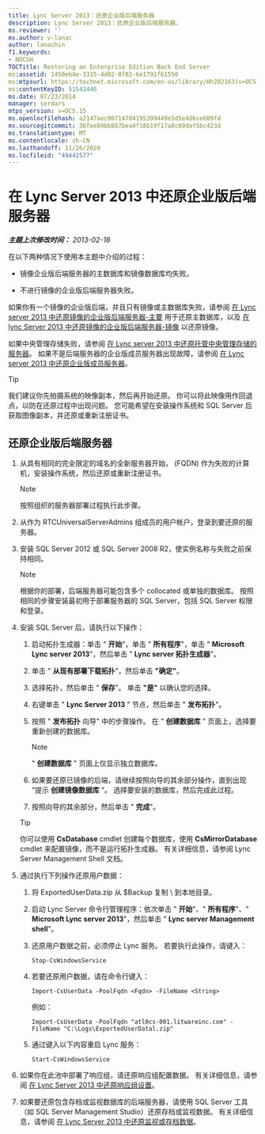 ```yaml
---
title: Lync Server 2013：还原企业版后端服务器
description: Lync Server 2013：还原企业版后端服务器。
ms.reviewer: ''
ms.author: v-lanac
author: lanachin
f1.keywords:
- NOCSH
TOCTitle: Restoring an Enterprise Edition Back End Server
ms:assetid: 1450eb4e-3315-4d02-8f02-6e1791fb1550
ms:mtpsurl: https://technet.microsoft.com/en-us/library/Hh202163(v=OCS.15)
ms:contentKeyID: 51541446
ms.date: 07/23/2014
manager: serdars
mtps_version: v=OCS.15
ms.openlocfilehash: a2147aec00714704195399449e5d5e4d6ce609fd
ms.sourcegitcommit: 36fee89bb887bea4f18b19f17a8c69daf5bc423d
ms.translationtype: MT
ms.contentlocale: zh-CN
ms.lasthandoff: 11/26/2020
ms.locfileid: "49442577"
---
```

# <a name="restoring-an-enterprise-edition-back-end-server-in-lync-server-2013"></a>在 Lync Server 2013 中还原企业版后端服务器

<div data-xmlns="http://www.w3.org/1999/xhtml">

<div class="topic" data-xmlns="http://www.w3.org/1999/xhtml" data-msxsl="urn:schemas-microsoft-com:xslt" data-cs="https://msdn.microsoft.com/">

<div data-asp="https://msdn2.microsoft.com/asp">



</div>

<div id="mainSection">

<div id="mainBody">

<span> </span>

_**主题上次修改时间：** 2013-02-18_

在以下两种情况下使用本主题中介绍的过程：

  - 镜像企业版后端服务器的主数据库和镜像数据库均失败。

  - 不进行镜像的企业版后端服务器失败。

如果你有一个镜像的企业版后端，并且只有镜像或主数据库失败，请参阅 [在 Lync server 2013 中还原镜像的企业版后端服务器-主要](lync-server-2013-restoring-a-mirrored-enterprise-edition-back-end-server-primary.md) 用于还原主数据库，以及 [在 lync Server 2013 中还原镜像的企业版后端服务器-镜像](lync-server-2013-restoring-a-mirrored-enterprise-edition-back-end-server-mirror.md) 以还原镜像。

如果中央管理存储失败，请参阅 [在 Lync server 2013 中还原托管中央管理存储的服务器](lync-server-2013-restoring-the-server-hosting-the-central-management-store.md)。 如果不是后端服务器的企业版成员服务器出现故障，请参阅 [在 Lync server 2013 中还原企业版成员服务器](lync-server-2013-restoring-an-enterprise-edition-member-server.md)。

<div>


> [!TIP]  
> 我们建议你先拍摄系统的映像副本，然后再开始还原。 你可以将此映像用作回退点，以防在还原过程中出现问题。 您可能希望在安装操作系统和 SQL Server 后获取图像副本，并还原或重新注册证书。



</div>

<div>

## <a name="to-restore-an-enterprise-edition-back-end-server"></a>还原企业版后端服务器

1.  从具有相同的完全限定的域名的全新服务器开始， (FQDN) 作为失败的计算机，安装操作系统，然后还原或重新注册证书。
    
    <div>
    

    > [!NOTE]  
    > 按照组织的服务器部署过程执行此步骤。

    
    </div>

2.  从作为 RTCUniversalServerAdmins 组成员的用户帐户，登录到要还原的服务器。

3.  安装 SQL Server 2012 或 SQL Server 2008 R2，使实例名称与失败之前保持相同。
    
    <div>
    

    > [!NOTE]  
    > 根据你的部署，后端服务器可能包含多个 collocated 或单独的数据库。 按照相同的步骤安装最初用于部署服务器的 SQL Server，包括 SQL Server 权限和登录。

    
    </div>

4.  安装 SQL Server 后，请执行以下操作：
    
    1.  启动拓扑生成器：单击 " **开始**"，单击 " **所有程序**"，单击 " **Microsoft Lync server 2013**"，然后单击 " **Lync server 拓扑生成器**"。
    
    2.  单击 " **从现有部署下载拓扑**"，然后单击 **"确定"**。
    
    3.  选择拓扑，然后单击 " **保存**"。 单击 **"是"** 以确认您的选择。
    
    4.  右键单击 " **Lync Server 2013** " 节点，然后单击 " **发布拓扑**"。
    
    5.  按照 " **发布拓扑** 向导" 中的步骤操作。 在 " **创建数据库** " 页面上，选择要重新创建的数据库。
        
        <div>
        

        > [!NOTE]  
        > " <STRONG>创建数据库</STRONG> " 页面上仅显示独立数据库。

        
        </div>
    
    6.  如果要还原已镜像的后端，请继续按照向导的其余部分操作，直到出现 "提示 **创建镜像数据库** "。 选择要安装的数据库，然后完成此过程。
    
    7.  按照向导的其余部分，然后单击 " **完成**"。
    
    <div>
    

    > [!TIP]  
    > 你可以使用 <STRONG>CsDatabase</STRONG> cmdlet 创建每个数据库，使用 <STRONG>CsMirrorDatabase</STRONG> cmdlet 来配置镜像，而不是运行拓扑生成器。 有关详细信息，请参阅 Lync Server Management Shell 文档。

    
    </div>

5.  通过执行下列操作还原用户数据：
    
    1.  将 ExportedUserData.zip 从 $Backup 复制 \\ 到本地目录。
    
    2.  启动 Lync Server 命令行管理程序：依次单击 " **开始**"、" **所有程序**"、" **Microsoft Lync server 2013**"，然后单击 " **Lync server Management shell**"。
    
    3.  还原用户数据之前，必须停止 Lync 服务。 若要执行此操作，请键入：
        
            Stop-CsWindowsService
    
    4.  若要还原用户数据，请在命令行键入：
        
            Import-CsUserData -PoolFqdn <Fqdn> -FileName <String>
        
        例如：
        
            Import-CsUserData -PoolFqdn "atl0cs-001.litwareinc.com" -FileName "C:\Logs\ExportedUserDatal.zip"
    
    5.  通过键入以下内容重启 Lync 服务：
        
            Start-CsWindowsService

6.  如果你在此池中部署了响应组，请还原响应组配置数据。 有关详细信息，请参阅 [在 Lync Server 2013 中还原响应组设置](lync-server-2013-restoring-response-group-settings.md)。

7.  如果要还原包含存档或监视数据库的后端服务器，请使用 SQL Server 工具（如 SQL Server Management Studio）还原存档或监视数据。 有关详细信息，请参阅 [在 Lync Server 2013 中还原监视或存档数据](lync-server-2013-restoring-monitoring-or-archiving-data.md)。

</div>

</div>

<span> </span>

</div>

</div>

</div>

